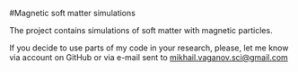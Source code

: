 #Magnetic soft matter simulations

The project contains simulations of soft matter with magnetic particles.


If you decide to use parts of my code in your research, please, let me know via account on GitHub or via e-mail sent to mikhail.vaganov.sci@gmail.com
